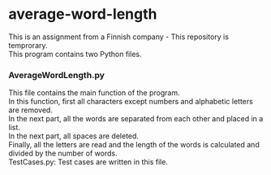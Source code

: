 # average-word-length
This is an assignment from a Finnish company - This repository is temprorary.</br>
This program contains two Python files.</br>
<h3>AverageWordLength.py</h3>
This file contains the main function of the program.</br>
  In this function, first all characters except numbers and alphabetic letters are removed.</br>
  In the next part, all the words are separated from each other and placed in a list.</br>
  In the next part, all spaces are deleted.</br>
  Finally, all the letters are read and the length of the words is calculated and divided by the number of words.</br>
TestCases.py: Test cases are written in this file.
